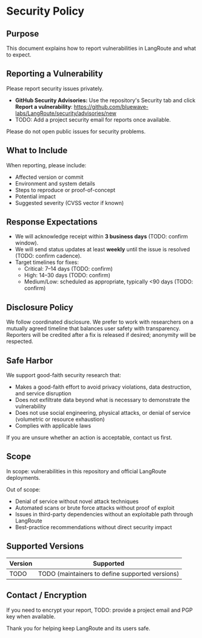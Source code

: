 # Security Policy

## Purpose
This document explains how to report vulnerabilities in LangRoute and what to expect.

## Reporting a Vulnerability
Please report security issues privately.

- **GitHub Security Advisories:** Use the repository's Security tab and click **Report a vulnerability**: https://github.com/bluewave-labs/LangRoute/security/advisories/new
- TODO: Add a project security email for reports once available.

Please do not open public issues for security problems.

## What to Include
When reporting, please include:

- Affected version or commit
- Environment and system details
- Steps to reproduce or proof-of-concept
- Potential impact
- Suggested severity (CVSS vector if known)

## Response Expectations
- We will acknowledge receipt within **3 business days** (TODO: confirm window).
- We will send status updates at least **weekly** until the issue is resolved (TODO: confirm cadence).
- Target timelines for fixes:
  - Critical: 7–14 days (TODO: confirm)
  - High: 14–30 days (TODO: confirm)
  - Medium/Low: scheduled as appropriate, typically <90 days (TODO: confirm)

## Disclosure Policy
We follow coordinated disclosure. We prefer to work with researchers on a mutually agreed timeline that balances user safety with transparency. Reporters will be credited after a fix is released if desired; anonymity will be respected.

## Safe Harbor
We support good-faith security research that:

- Makes a good-faith effort to avoid privacy violations, data destruction, and service disruption
- Does not exfiltrate data beyond what is necessary to demonstrate the vulnerability
- Does not use social engineering, physical attacks, or denial of service (volumetric or resource exhaustion)
- Complies with applicable laws

If you are unsure whether an action is acceptable, contact us first.

## Scope
In scope: vulnerabilities in this repository and official LangRoute deployments.

Out of scope:

- Denial of service without novel attack techniques
- Automated scans or brute force attacks without proof of exploit
- Issues in third-party dependencies without an exploitable path through LangRoute
- Best-practice recommendations without direct security impact

## Supported Versions
| Version | Supported |
| ------- | --------- |
| TODO    | TODO (maintainers to define supported versions) |

## Contact / Encryption
If you need to encrypt your report, TODO: provide a project email and PGP key when available.

Thank you for helping keep LangRoute and its users safe.
